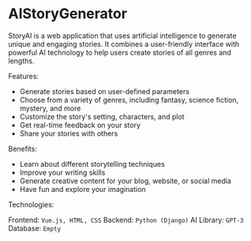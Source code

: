 # AIStoryGenerator

StoryAI is a web application that uses artificial intelligence to generate unique and engaging stories. It combines a user-friendly interface with powerful AI technology to help users create stories of all genres and lengths.

Features:

* Generate stories based on user-defined parameters
* Choose from a variety of genres, including fantasy, science fiction, mystery, and more
* Customize the story's setting, characters, and plot
* Get real-time feedback on your story
* Share your stories with others

Benefits:

* Learn about different storytelling techniques
* Improve your writing skills
* Generate creative content for your blog, website, or social media
* Have fun and explore your imagination

Technologies:

Frontend: `Vue.js, HTML, CSS`
Backend: `Python (Django)`
AI Library: `GPT-3`
Database: `Empty`

